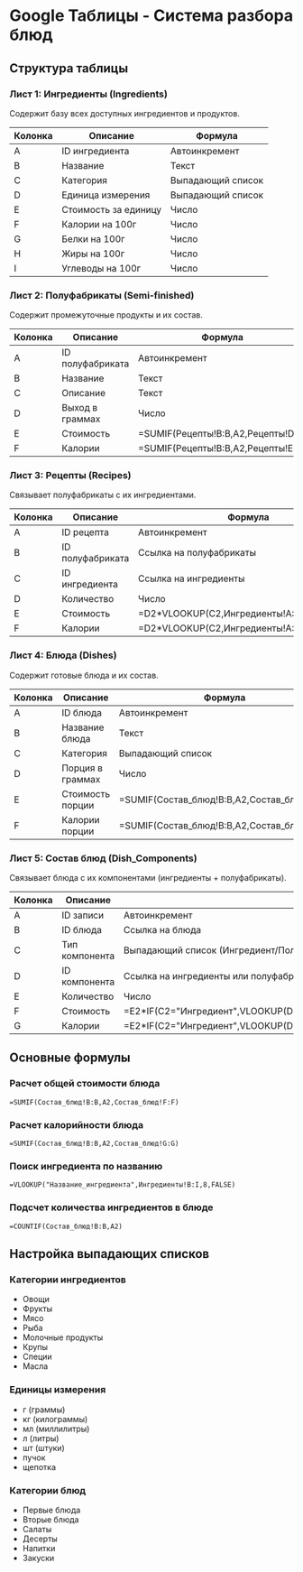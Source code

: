 # Google Таблицы - Система разбора блюд

## Структура таблицы

### Лист 1: Ингредиенты (Ingredients)
Содержит базу всех доступных ингредиентов и продуктов.

| Колонка | Описание | Формула |
|---------|----------|---------|
| A | ID ингредиента | Автоинкремент |
| B | Название | Текст |
| C | Категория | Выпадающий список |
| D | Единица измерения | Выпадающий список |
| E | Стоимость за единицу | Число |
| F | Калории на 100г | Число |
| G | Белки на 100г | Число |
| H | Жиры на 100г | Число |
| I | Углеводы на 100г | Число |

### Лист 2: Полуфабрикаты (Semi-finished)
Содержит промежуточные продукты и их состав.

| Колонка | Описание | Формула |
|---------|----------|---------|
| A | ID полуфабриката | Автоинкремент |
| B | Название | Текст |
| C | Описание | Текст |
| D | Выход в граммах | Число |
| E | Стоимость | =SUMIF(Рецепты!B:B,A2,Рецепты!D:D) |
| F | Калории | =SUMIF(Рецепты!B:B,A2,Рецепты!E:E) |

### Лист 3: Рецепты (Recipes)
Связывает полуфабрикаты с их ингредиентами.

| Колонка | Описание | Формула |
|---------|----------|---------|
| A | ID рецепта | Автоинкремент |
| B | ID полуфабриката | Ссылка на полуфабрикаты |
| C | ID ингредиента | Ссылка на ингредиенты |
| D | Количество | Число |
| E | Стоимость | =D2*VLOOKUP(C2,Ингредиенты!A:E,5,FALSE) |
| F | Калории | =D2*VLOOKUP(C2,Ингредиенты!A:I,6,FALSE)/100 |

### Лист 4: Блюда (Dishes)
Содержит готовые блюда и их состав.

| Колонка | Описание | Формула |
|---------|----------|---------|
| A | ID блюда | Автоинкремент |
| B | Название блюда | Текст |
| C | Категория | Выпадающий список |
| D | Порция в граммах | Число |
| E | Стоимость порции | =SUMIF(Состав_блюд!B:B,A2,Состав_блюд!F:F) |
| F | Калории порции | =SUMIF(Состав_блюд!B:B,A2,Состав_блюд!G:G) |

### Лист 5: Состав блюд (Dish_Components)
Связывает блюда с их компонентами (ингредиенты + полуфабрикаты).

| Колонка | Описание | Формула |
|---------|----------|---------|
| A | ID записи | Автоинкремент |
| B | ID блюда | Ссылка на блюда |
| C | Тип компонента | Выпадающий список (Ингредиент/Полуфабрикат) |
| D | ID компонента | Ссылка на ингредиенты или полуфабрикаты |
| E | Количество | Число |
| F | Стоимость | =E2*IF(C2="Ингредиент",VLOOKUP(D2,Ингредиенты!A:E,5,FALSE),VLOOKUP(D2,Полуфабрикаты!A:E,5,FALSE)) |
| G | Калории | =E2*IF(C2="Ингредиент",VLOOKUP(D2,Ингредиенты!A:I,6,FALSE)/100,VLOOKUP(D2,Полуфабрикаты!A:F,6,FALSE)/100) |

## Основные формулы

### Расчет общей стоимости блюда
```
=SUMIF(Состав_блюд!B:B,A2,Состав_блюд!F:F)
```

### Расчет калорийности блюда
```
=SUMIF(Состав_блюд!B:B,A2,Состав_блюд!G:G)
```

### Поиск ингредиента по названию
```
=VLOOKUP("Название_ингредиента",Ингредиенты!B:I,8,FALSE)
```

### Подсчет количества ингредиентов в блюде
```
=COUNTIF(Состав_блюд!B:B,A2)
```

## Настройка выпадающих списков

### Категории ингредиентов
- Овощи
- Фрукты
- Мясо
- Рыба
- Молочные продукты
- Крупы
- Специи
- Масла

### Единицы измерения
- г (граммы)
- кг (килограммы)
- мл (миллилитры)
- л (литры)
- шт (штуки)
- пучок
- щепотка

### Категории блюд
- Первые блюда
- Вторые блюда
- Салаты
- Десерты
- Напитки
- Закуски

